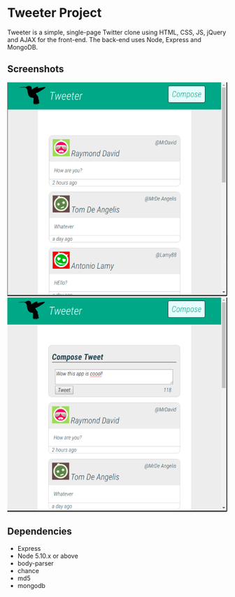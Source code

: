 # Tweeter Project

Tweeter is a simple, single-page Twitter clone using HTML, CSS, JS, jQuery and AJAX for the front-end. The back-end uses Node, Express and MongoDB.

## Screenshots

!["Main App page with user tweets"](https://github.com/RockstarSteph/tweeter/blob/master/docs/mainpagewithtweets.png?raw=true)
![Main app page with box to compose a tweet](https://github.com/RockstarSteph/tweeter/blob/master/docs/with-compose-tweet-box.png?raw=true)

## Dependencies

- Express
- Node 5.10.x or above
- body-parser
- chance
- md5
- mongodb